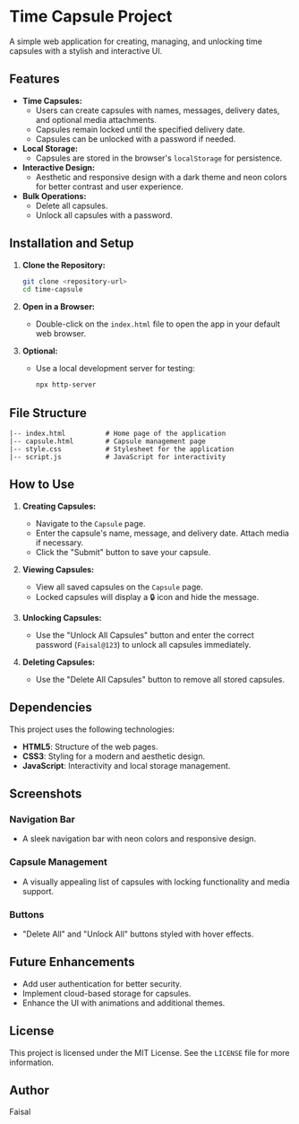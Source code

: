 # Time Capsule Project

A simple web application for creating, managing, and unlocking time capsules with a stylish and interactive UI.

## Features

- **Time Capsules:**
  - Users can create capsules with names, messages, delivery dates, and optional media attachments.
  - Capsules remain locked until the specified delivery date.
  - Capsules can be unlocked with a password if needed.
- **Local Storage:**
  - Capsules are stored in the browser's `localStorage` for persistence.
- **Interactive Design:**
  - Aesthetic and responsive design with a dark theme and neon colors for better contrast and user experience.
- **Bulk Operations:**
  - Delete all capsules.
  - Unlock all capsules with a password.

## Installation and Setup

1. **Clone the Repository:**
   ```bash
   git clone <repository-url>
   cd time-capsule
   ```

2. **Open in a Browser:**
   - Double-click on the `index.html` file to open the app in your default web browser.

3. **Optional:**
   - Use a local development server for testing:
     ```bash
     npx http-server
     ```

## File Structure

```
|-- index.html          # Home page of the application
|-- capsule.html        # Capsule management page
|-- style.css           # Stylesheet for the application
|-- script.js           # JavaScript for interactivity
```

## How to Use

1. **Creating Capsules:**
   - Navigate to the `Capsule` page.
   - Enter the capsule's name, message, and delivery date. Attach media if necessary.
   - Click the "Submit" button to save your capsule.

2. **Viewing Capsules:**
   - View all saved capsules on the `Capsule` page.
   - Locked capsules will display a 🔒 icon and hide the message.

3. **Unlocking Capsules:**
   - Use the "Unlock All Capsules" button and enter the correct password (`Faisal@123`) to unlock all capsules immediately.

4. **Deleting Capsules:**
   - Use the "Delete All Capsules" button to remove all stored capsules.

## Dependencies

This project uses the following technologies:

- **HTML5**: Structure of the web pages.
- **CSS3**: Styling for a modern and aesthetic design.
- **JavaScript**: Interactivity and local storage management.

## Screenshots

### Navigation Bar
- A sleek navigation bar with neon colors and responsive design.

### Capsule Management
- A visually appealing list of capsules with locking functionality and media support.

### Buttons
- "Delete All" and "Unlock All" buttons styled with hover effects.

## Future Enhancements

- Add user authentication for better security.
- Implement cloud-based storage for capsules.
- Enhance the UI with animations and additional themes.

## License

This project is licensed under the MIT License. See the `LICENSE` file for more information.

## Author

Faisal
